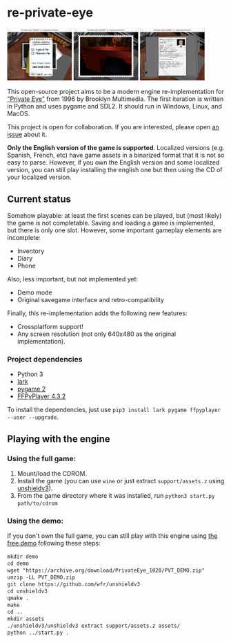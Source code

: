 # re-private-eye

<a href="https://raw.githubusercontent.com/neuromancer/re-private-eye/main/screen-1.png"><img src="https://raw.githubusercontent.com/neuromancer/re-private-eye/main/screen-1.png" width="150"/></a> <a href="https://raw.githubusercontent.com/neuromancer/re-private-eye/main/screen-2.png"><img src="https://raw.githubusercontent.com/neuromancer/re-private-eye/main/screen-2.png" width="150"/></a> <a href="https://raw.githubusercontent.com/neuromancer/re-private-eye/main/screen-3.png"><img src="https://raw.githubusercontent.com/neuromancer/re-private-eye/main/screen-3.png" width="150"/></a>

This open-source project aims to be a modern engine re-implementation for ["Private Eye"](https://www.mobygames.com/game/private-eye) from 1996 by Brooklyn Multimedia. The first iteration is written in Python and uses pygame and SDL2. It should run in Windows, Linux, and MacOS.

This project is open for collaboration. If you are interested, please open [an issue](https://github.com/neuromancer/re-private-eye/issues) about it.

**Only the English version of the game is supported**. Localized versions (e.g. Spanish, French, etc) have game assets in a binarized format that it is not so easy to parse. However, if you own the English version and some localized version, you can still play installing the english one but then using the CD of your localized version. 

## Current status

Somehow playable: at least the first scenes can be played, but (most likely) the game is not completable. Saving and loading a game is implemented, but there is only one slot. However, some important gameplay elements are incomplete:

* Inventory
* Diary
* Phone

Also, less important, but not implemented yet:

* Demo mode
* Original savegame interface and retro-compatibility

Finally, this re-implementation adds the following new features:

* Crossplatform support!
* Any screen resolution (not only 640x480 as the original implementation).

### Project dependencies
- Python 3
- [lark](https://github.com/lark-parser/lark)
- [pygame 2](https://www.pygame.org)
- [FFPyPlayer 4.3.2](https://matham.github.io/ffpyplayer/)

To install the dependencies, just use `pip3 install lark pygame ffpyplayer --user --upgrade`.

## Playing with the engine

### Using the full game:

1. Mount/load the CDROM. 
2. Install the game (you can use `wine` or just extract `support/assets.z` using [unshieldv3](https://github.com/wfr/unshieldv3)).
3. From the game directory where it was installed, run `python3 start.py path/to/cdrom`

### Using the demo:

If you don't own the full game, you can still play with this engine using [the free demo](https://archive.org/details/PrivateEye_1020) following these steps:

```
mkdir demo
cd demo
wget "https://archive.org/download/PrivateEye_1020/PVT_DEMO.zip"
unzip -LL PVT_DEMO.zip
git clone https://github.com/wfr/unshieldv3
cd unshieldv3
qmake .
make
cd ..
mkdir assets
./unshieldv3/unshieldv3 extract support/assets.z assets/
python ../start.py .
```
